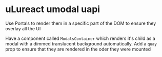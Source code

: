 # uLureact umodal uapi

Use Portals to render them in a specific part of the DOM to ensure they overlay all the UI

Have a component called `ModalsContainer` which renders it's child as a modal with a dimmed translucent background automatically. Add a `quay` prop to ensure that they are rendered in the oder they were mounted
